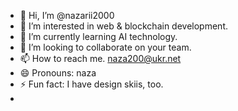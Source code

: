 - 👋 Hi, I’m @nazarii2000
- 👀 I’m interested in web & blockchain development.
- 🌱 I’m currently learning AI technology.
- 💞️ I’m looking to collaborate on your team.
- 📫 How to reach me. naza200@ukr.net
- 😄 Pronouns: naza
- ⚡ Fun fact: I have design skiis, too.
- 

<!---
nazarii2000/nazarii2000 is a ✨ special ✨ repository because its `README.md` (this file) appears on your GitHub profile.
You can click the Preview link to take a look at your changes.
--->
